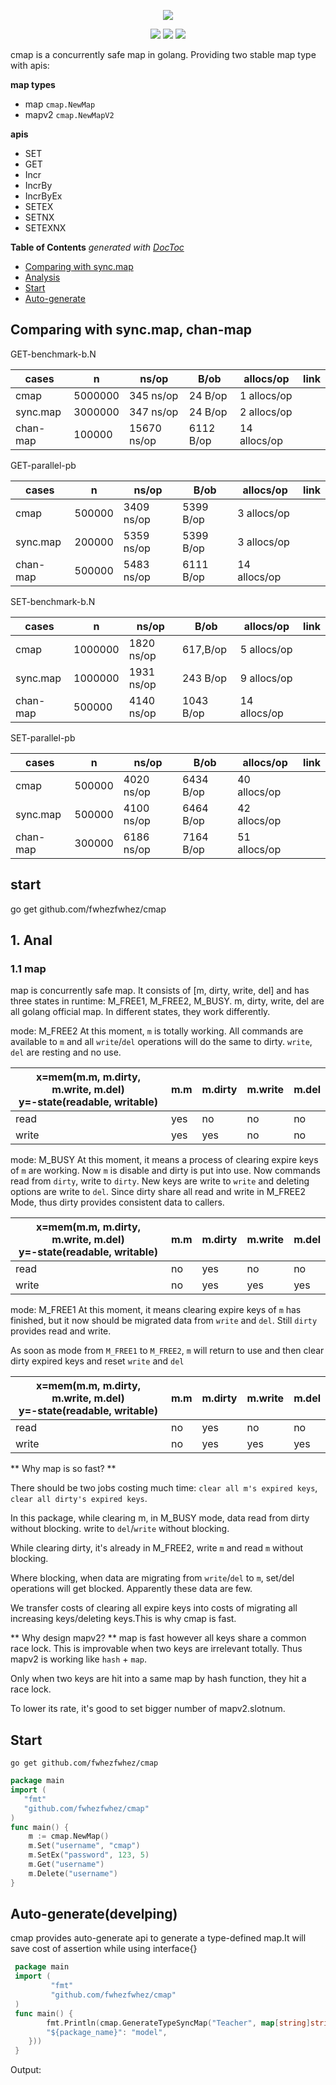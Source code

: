 <p align="center">
    <a href="https://github.com/fwhezfwhez/cmap"><img src="https://user-images.githubusercontent.com/36189053/79290712-70a76400-7eff-11ea-8cb5-cefca8e4adfc.png"></a>
</p>

<p align="center">
    <a href="https://godoc.org/github.com/fwhezfwhez/cmap"><img src="http://img.shields.io/badge/godoc-reference-blue.svg?style=flat"></a>
    <a href="https://www.travis-ci.org/fwhezfwhez/cmap"><img src="https://www.travis-ci.org/fwhezfwhez/cmap.svg?branch=master"></a>
    <a href="https://codecov.io/gh/fwhezfwhez/cmap"><img src="https://codecov.io/gh/fwhezfwhez/cmap/branch/master/graph/badge.svg"></a>
</p>

cmap is a concurrently safe map in golang. Providing two stable map type with apis:

**map types**

- map   `cmap.NewMap`
- mapv2 `cmap.NewMapV2`

**apis**

- SET
- GET
- Incr
- IncrBy
- IncrByEx
- SETEX
- SETNX
- SETEXNX

<!-- START doctoc generated TOC please keep comment here to allow auto update -->
<!-- DON'T EDIT THIS SECTION, INSTEAD RE-RUN doctoc TO UPDATE -->
**Table of Contents**  *generated with [DocToc](https://github.com/thlorenz/doctoc)*

- [Comparing with sync.map](#comparing-with-syncmap)
- [Analysis](#analysis)
- [Start](#start)
- [Auto-generate](#auto-generate)

<!-- END doctoc generated TOC please keep comment here to allow auto update -->

## Comparing with sync.map, chan-map
GET-benchmark-b.N

| cases | n | ns/op | B/ob | allocs/op | link |
| ---- | --- | --- | -- | --- |----- |
| cmap | 5000000 | 345 ns/op |24 B/op | 1 allocs/op ||
| sync.map | 3000000 | 347 ns/op | 24 B/op | 2 allocs/op | |
| chan-map | 100000 |15670 ns/op | 6112 B/op | 14 allocs/op | |

GET-parallel-pb

| cases | n | ns/op | B/ob | allocs/op | link |
| ---- | --- | --- | -- | --- |----- |
| cmap | 500000 | 3409 ns/op | 5399 B/op | 3 allocs/op | |
| sync.map | 200000 | 5359 ns/op | 5399 B/op | 3 allocs/op | |
| chan-map | 500000	| 5483 ns/op | 6111 B/op | 14 allocs/op | |

SET-benchmark-b.N

| cases | n | ns/op | B/ob | allocs/op | link |
| ---- | --- | --- | -- | --- |----- |
| cmap | 1000000 | 1820 ns/op | 617,B/op | 5 allocs/op |  |
| sync.map | 1000000 | 1931 ns/op | 243 B/op | 9 allocs/op | |
| chan-map | 500000	| 4140 ns/op | 1043 B/op | 14 allocs/op | |

SET-parallel-pb

| cases | n | ns/op | B/ob | allocs/op | link |
| ---- | --- | --- | -- | --- |----- |
| cmap | 500000 | 4020 ns/op | 6434 B/op | 40 allocs/op |  |
| sync.map | 500000 | 4100 ns/op | 6464 B/op | 42 allocs/op | |
| chan-map | 300000 | 6186 ns/op | 7164 B/op | 51 allocs/op | |

## start
go get github.com/fwhezfwhez/cmap

## 1. Anal
### 1.1 map
map is concurrently safe map. It consists of [m, dirty, write, del] and has three states in runtime: M_FREE1, M_FREE2, M_BUSY.
m, dirty, write, del are all golang official map. In different states, they work differently.

mode: M_FREE2
At this moment, `m` is totally working. All commands are available to `m` and all `write`/`del` operations will do the same to dirty.
`write`, `del` are resting and no use.

| x=mem(m.m, m.dirty, m.write, m.del) <br> y=-state(readable, writable) | m.m | m.dirty | m.write | m.del |
| --- | --- | --- | --- |------ |
| read | yes | no | no | no |
| write| yes | yes | no | no |

mode: M_BUSY
At this moment, it means a process of clearing expire keys of `m` are working. Now `m` is disable and dirty is put into use.
Now commands read from `dirty`, write to `dirty`. New keys are write to `write` and deleting options are write to `del`.
Since dirty share all read and write in M_FREE2 Mode, thus dirty provides consistent data to callers.

| x=mem(m.m, m.dirty, m.write, m.del) <br> y=-state(readable, writable) | m.m | m.dirty | m.write | m.del |
| --- | --- | --- |-- | ---- |
| read | no | yes | no | no |
| write| no | yes | yes | yes |

mode: M_FREE1
At this moment, it means clearing expire keys of `m` has finished, but it now should be migrated data from `write` and `del`.
Still `dirty` provides read and write.

As soon as mode from `M_FREE1` to `M_FREE2`, `m` will return to use and then clear dirty expired keys and reset `write` and `del`

| x=mem(m.m, m.dirty, m.write, m.del) <br> y=-state(readable, writable) | m.m | m.dirty | m.write | m.del |
| --- | --- | --- |-- | ---- |
| read | no | yes | no | no |
| write| no | yes | yes | yes |


** Why map is so fast? **

There should be  two jobs costing much time: `clear all m's expired keys`, `clear all dirty's expired keys`.

In this package, while clearing m, in M_BUSY mode, data read from dirty without blocking. write to `del`/`write` without blocking.

While clearing dirty, it's already in M_FREE2, write `m` and read `m` without blocking.

Where blocking, when data are migrating from `write`/`del` to `m`, set/del operations will get blocked. Apparently these data are few.

We transfer costs of clearing all expire keys into costs of migrating all increasing keys/deleting keys.This is why cmap is fast.

** Why design mapv2? **
map is fast however all keys share a common race lock. This is improvable when two keys are irrelevant totally. Thus mapv2 is working like
`hash` + `map`.

Only when two keys are hit into a same map by hash function, they hit a race lock.

To lower its rate, it's good to set bigger number of mapv2.slotnum.


## Start
`go get github.com/fwhezfwhez/cmap`

```go
package main
import (
   "fmt"
   "github.com/fwhezfwhez/cmap"
)
func main() {
    m := cmap.NewMap()
    m.Set("username", "cmap")
    m.SetEx("password", 123, 5)
    m.Get("username")
    m.Delete("username")
}
```

## Auto-generate(develping)
cmap provides auto-generate api to generate a type-defined map.It will save cost of assertion while using interface{}
```go
 package main
 import (
         "fmt"
         "github.com/fwhezfwhez/cmap"
 )
 func main() {
        fmt.Println(cmap.GenerateTypeSyncMap("Teacher", map[string]string{
		"${package_name}": "model",
	}))
 }
```
Output:
```go
```
